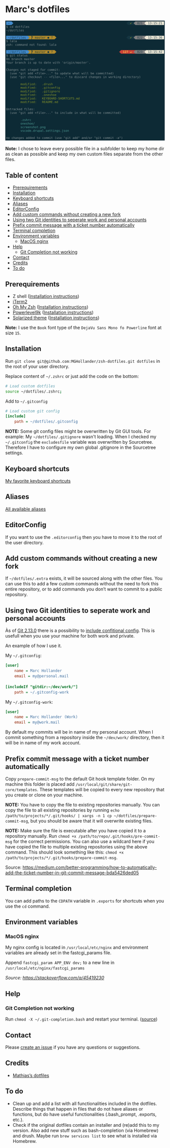 # Marc's dotfiles

![Screenshot of my shell prompt](screenshot.png)

**Note:** I chose to leave every possible file in a subfolder to keep my home dir as clean as possible and keep my own custom files separate from the other files.

## Table of content <!-- omit in toc -->

- [Prerequirements](#prerequirements)
- [Installation](#installation)
- [Keyboard shortcuts](#keyboard-shortcuts)
- [Aliases](#aliases)
- [EditorConfig](#editorconfig)
- [Add custom commands without creating a new fork](#add-custom-commands-without-creating-a-new-fork)
- [Using two Git identities to seperate work and personal accounts](#using-two-git-identities-to-seperate-work-and-personal-accounts)
- [Prefix commit message with a ticket number automatically](#prefix-commit-message-with-a-ticket-number-automatically)
- [Terminal completion](#terminal-completion)
- [Environment variables](#environment-variables)
  - [MacOS nginx](#macos-nginx)
- [Help](#help)
  - [Git Completion not working](#git-completion-not-working)
- [Contact](#contact)
- [Credits](#credits)
- [To do](#to-do)

## Prerequirements

- Z shell ([Installation instructions](https://github.com/robbyrussell/oh-my-zsh/wiki/Installing-ZSH))
- [iTerm2](https://www.iterm2.com/)
- [Oh My Zsh](https://ohmyz.sh/) ([Installation instructions](https://github.com/robbyrussell/oh-my-zsh#basic-installation))
- [Powerlevel9k](https://github.com/Powerlevel9k/powerlevel9k) ([Installation instructions](https://github.com/Powerlevel9k/powerlevel9k/wiki/Install-Instructions))
- [Solarized theme](https://ethanschoonover.com/solarized/) ([Installation instructions](https://github.com/altercation/solarized/tree/master/iterm2-colors-solarized))

**Note:** I use the `Book` font type of the `DejaVu Sans Mono fo Powerline` font at size `15`.

## Installation

Run `git clone git@github.com:MGHollander/zsh-dotfiles.git dotfiles` in the root of your user directory.

Replace content of `~/.zshrc` or just add the code on the bottom:

```bash
# Load custom dotfiles
source ~/dotfiles/.zshrc;
```

Add to `~/.gitconfig`

```ini
# Load custom git config
[include]
    path = ~/dotfiles/.gitconfig
```

**NOTE:** Some git config files might be overwritten by Git GUI tools. For  example: My `~/dotfiles/.gitignore` wasn't loading. When I checked my `~/.gitconfig` the `excludesfile` variable was overwritten by Sourcetree. Therefore I have to configure my own global .gitignore in the Sourcetree settings.

## Keyboard shortcuts

[My favorite keyboard shortcuts](KEYBOARD-SHORTCUTS.md)

## Aliases

[All available aliases](ALIASES.md)

## EditorConfig

If you want to use the `.editorconfig` then you have to move it to the root of the user directory.

## Add custom commands without creating a new fork

If `~/dotfiles/.extra` exists, it will be sourced along with the other files. You can use this to add a few custom commands without the need to fork this entire repository, or to add commands you don’t want to commit to a public repository.

## Using two Git identities to seperate work and personal accounts

Às of [Git 2.13.0](https://github.com/git/git/blob/v2.13.0/Documentation/RelNotes/2.13.0.txt) there is a possibility to [include confitional config](https://git-scm.com/docs/git-config#_conditional_includes). This is usefull when you use your machine for both work and private.

An example of how I use it.

My `~/.gitconfig`:

```ini
[user]
    name = Marc Hollander
    email = my@personal.mail

[includeIf "gitdir:~/dev/work/"]
    path = ~/.gitconfig-work
```

My `~/.gitconfig-work`:

```ini
[user]
    name = Marc Hollander (Work)
    email = my@work.mail
```

By default my commits will be in name of my personal account. When I commit something from a repository inside the `~/dev/work/` directory, then it will be in name of my work account.

## Prefix commit message with a ticket number automatically
Copy `prepare-commit-msg` to the default Git hook template folder. On my machine this folder is placed add `/usr/local/git/share/git-core/templates`. These templates will be copied to every new repository that you create or clone on your machine.

**NOTE:** You have to copy the file to existing repositories manually. You can copy the file to all existing repositories by running `echo /path/to/projects/*/.git/hooks/ | xargs -n 1 cp ~/dotfiles/prepare-commit-msg`, but you should be aware that it will overwrite existing files.

**NOTE:** Make sure the file is executable after you have copied it to a repository manually. Run `chmod +x /path/to/repo/.git/hooks/pre-commit-msg` for the correct permissions. You can also use a wildcard here if you have copied the file to multiple existing repositories using the above command. This should look something like this: `chmod +x /path/to/projects/*/.git/hooks/prepare-commit-msg`.

Source: https://medium.com/better-programming/how-to-automatically-add-the-ticket-number-in-git-commit-message-bda5426ded05

## Terminal completion

You can add paths to the `CDPATH` variable in `.exports` for shortcuts when you use the `cd` command.

## Environment variables

### MacOS nginx
My nginx config is located in `/usr/local/etc/nginx` and environment variables are already set in the fastcgi_params file.

Append `fastcgi_param APP_ENV dev;` to a new line in `/usr/local/etc/nginx/fastcgi_params`

_Source: https://stackoverflow.com/a/45419230_

## Help

### Git Completion not working

Run `chmod -X ~/.git-completion.bash` and restart your terminal. ([source](http://thegeekywizard.com/2014/03/autocomplete-for-git-mac-osx-terminal/))

## Contact

Please [create an issue](https://gitlab.com/MGHollander/dotfiles/issues) if you have any questions or suggestions.

## Credits

- [Mathias’s dotfiles](https://github.com/mathiasbynens/dotfiles)

## To do

- Clean up and add a list with all functionalities included in the dotfiles. Describe things that happen in files that do not have aliases or functions, but do have useful functionalities (.bash_prompt, .exports, etc.).
- Check if the original dotfiles contain an installer and (re)add this to my version. Also add new stuff such as bash-completion (via Homebrew) and drush. Maybe run `brew services list` to see what is installed via Homebrew.

